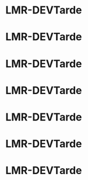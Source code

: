 # LMR-DEVTarde
# LMR-DEVTarde
# LMR-DEVTarde
# LMR-DEVTarde
# LMR-DEVTarde
# LMR-DEVTarde
# LMR-DEVTarde
